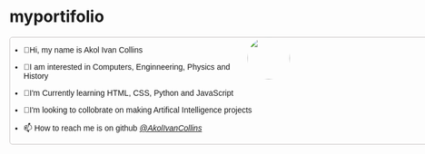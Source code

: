 # myportifolio

<!DOCTYPE html>
<html>
  <head>
    <title>my portifolio</title>
    <meta charset="UTF-8" />
    <style>
      .div1 {
        font-family: "Franklin Gothic Medium", "Arial Narrow", Arial, sans-serif;
        border-style: solid;
        border-color: rgb(199, 196, 196);
        border-radius: 5px;
        border-width: 0.5px;
        width: 1000px;
      }
      img {
        width: 75px;
        border-radius: 37.5px;
        float: right;
        margin-right: 10px;
      }
    </style>
  </head>
  <body>
    <img src="images/ivan.jpg" />
    <div class="div1">
      <ul>
        <li><p>&#128075;Hi, my name is Akol Ivan Collins</p></li>
        <li>
          <p>
            &#128150;I am interested in Computers, Enginneering, Physics and
            History
          </p>
        </li>
        <li><p>&#127793;I'm Currently learning HTML, CSS, Python and JavaScript</p></li>
        <li>
          <p>
            &#128158;I'm looking to collobrate on making Artifical Intelligence
            projects
          </p>
        </li>
        <li>
          <p>
            &#128235; How to reach me is on github
            <em>
              <a
                href="https://github.com/AkolIvanCollins/AkolIvanCollins/tree/main"
              >
                @AkolIvanCollins</a
              ></em
            >
          </p>
        </li>
      </ul>
    </div>
  </body>
</html>
